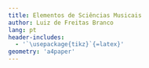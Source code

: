 ```yaml
---
title: Elementos de Sciências Musicais
author: Luiz de Freitas Branco
lang: pt
header-includes:
  - '`\usepackage{tikz}`{=latex}'
geometry: 'a4paper'  
---
```

